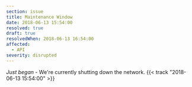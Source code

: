 ```yaml
---
section: issue
title: Maintenance Window
date: 2018-06-13 15:54:00
resolved: true
draft: true
resolvedWhen: 2018-06-13 16:54:00
affected:
  - API
severity: disrupted
---
```


*Just began* - We're currently shutting down the network. {{< track "2018-06-13 15:54:00" >}}

